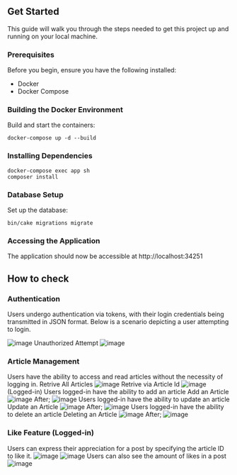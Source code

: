 ## Get Started

This guide will walk you through the steps needed to get this project up and running on your local machine.

### Prerequisites

Before you begin, ensure you have the following installed:

- Docker
- Docker Compose

### Building the Docker Environment

Build and start the containers:

```
docker-compose up -d --build
```

### Installing Dependencies

```
docker-compose exec app sh
composer install
```

### Database Setup

Set up the database:

```
bin/cake migrations migrate
```

### Accessing the Application

The application should now be accessible at http://localhost:34251

## How to check

### Authentication
Users undergo authentication via tokens, with their login credentials being transmitted in JSON format. 
Below is a scenario depicting a user attempting to login.

![image](https://github.com/sumstudent/coding-test-php/assets/61895002/a5c8f96d-5cc5-4ca2-8bca-2cea2deddc14)
Unauthorized Attempt
![image](https://github.com/sumstudent/coding-test-php/assets/61895002/ea936f7a-bdc8-4a3f-b11e-19c4357db21b)


### Article Management
Users have the ability to access and read articles without the necessity of logging in.
Retrive All Articles
![image](https://github.com/sumstudent/coding-test-php/assets/61895002/8859cc8f-a918-4b68-bbc1-9d8ba85552d1)
Retrive via Article Id
![image](https://github.com/sumstudent/coding-test-php/assets/61895002/9c6fdfff-ed69-4af8-a640-2901c19749d2)
(Logged-in)
Users logged-in have the ability to add an article
Add an Article
![image](https://github.com/sumstudent/coding-test-php/assets/61895002/4f66176a-eb56-4493-937f-6a84c3d646dc)
After;
![image](https://github.com/sumstudent/coding-test-php/assets/61895002/cc1f4fdc-2977-4a0f-b1e2-bc35c02f9153)
Users logged-in have the ability to update an article
Update an Article
![image](https://github.com/sumstudent/coding-test-php/assets/61895002/6fb70b90-cf26-4d77-bd56-cfb7d29fdf1c)
After;
![image](https://github.com/sumstudent/coding-test-php/assets/61895002/ca2b8f84-3dcc-4229-84c4-fc9a74b7e765)
Users logged-in have the ability to delete an article
Deleting an Article
![image](https://github.com/sumstudent/coding-test-php/assets/61895002/a0dbae3a-f915-4ab0-968c-22a0a943cdff)
After;
![image](https://github.com/sumstudent/coding-test-php/assets/61895002/3afc3de6-03dd-41b6-935d-4a8a2145b506)



### Like Feature (Logged-in)
Users can express their appreciation for a post by specifying the article ID to like it.
![image](https://github.com/sumstudent/coding-test-php/assets/61895002/a844f9f9-2ffe-48c0-9709-4ec612265286)
![image](https://github.com/sumstudent/coding-test-php/assets/61895002/3fead8f4-922d-4e19-a0da-9e892083ab91)
Users can also see the amount of likes in a post
![image](https://github.com/sumstudent/coding-test-php/assets/61895002/77364069-658d-4be7-b1ac-5b807273348f)




